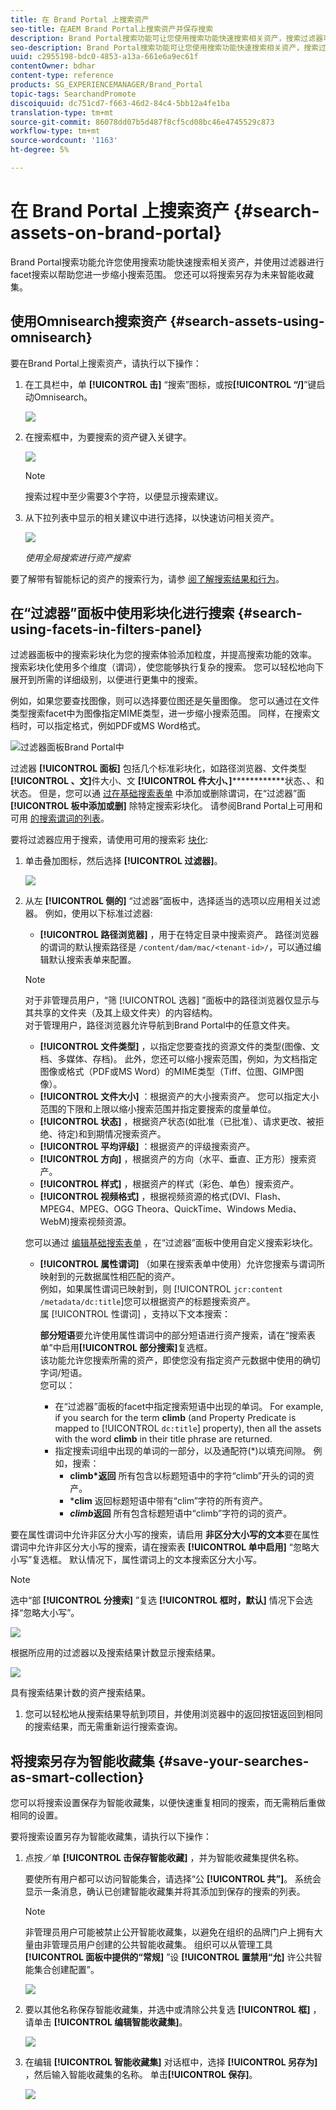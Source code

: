 ```yaml
---
title: 在 Brand Portal 上搜索资产
seo-title: 在AEM Brand Portal上搜索资产并保存搜索
description: Brand Portal搜索功能可让您使用搜索功能快速搜索相关资产，搜索过滤器可帮助您进一步缩小搜索范围。 将搜索保存为智能收藏集以供将来使用。
seo-description: Brand Portal搜索功能可让您使用搜索功能快速搜索相关资产，搜索过滤器可帮助您进一步缩小搜索范围。 将搜索保存为智能收藏集以供将来使用。
uuid: c2955198-bdc0-4853-a13a-661e6a9ec61f
contentOwner: bdhar
content-type: reference
products: SG_EXPERIENCEMANAGER/Brand_Portal
topic-tags: SearchandPromote
discoiquuid: dc751cd7-f663-46d2-84c4-5bb12a4fe1ba
translation-type: tm+mt
source-git-commit: 86078dd07b5d487f8cf5cd08bc46e4745529c873
workflow-type: tm+mt
source-wordcount: '1163'
ht-degree: 5%

---
```



# 在 Brand Portal 上搜索资产 {#search-assets-on-brand-portal}

Brand Portal搜索功能允许您使用搜索功能快速搜索相关资产，并使用过滤器进行facet搜索以帮助您进一步缩小搜索范围。 您还可以将搜索另存为未来智能收藏集。

## 使用Omnisearch搜索资产 {#search-assets-using-omnisearch}

要在Brand Portal上搜索资产，请执行以下操作：

1. 在工具栏中，单 **[!UICONTROL 击]** “搜索”图标，或按&#x200B;**[!UICONTROL “/]**”键启动Omnisearch。

   ![](assets/omnisearchicon-1.png)

1. 在搜索框中，为要搜索的资产键入关键字。

   ![](assets/omnisearch.png)

   >[!NOTE]
   >
   >搜索过程中至少需要3个字符，以便显示搜索建议。

1. 从下拉列表中显示的相关建议中进行选择，以快速访问相关资产。

   ![](assets/assets-search-result.png)

   *使用全局搜索进行资产搜索*

要了解带有智能标记的资产的搜索行为，请参 [阅了解搜索结果和行为](https://helpx.adobe.com/experience-manager/6-5/assets/using/search-assets.html)。

## 在“过滤器”面板中使用彩块化进行搜索 {#search-using-facets-in-filters-panel}

过滤器面板中的搜索彩块化为您的搜索体验添加粒度，并提高搜索功能的效率。 搜索彩块化使用多个维度（谓词），使您能够执行复杂的搜索。 您可以轻松地向下展开到所需的详细级别，以便进行更集中的搜索。

例如，如果您要查找图像，则可以选择要位图还是矢量图像。 您可以通过在文件类型搜索facet中为图像指定MIME类型，进一步缩小搜索范围。 同样，在搜索文档时，可以指定格式，例如PDF或MS Word格式。<br />

![过滤器面板Brand Portal中](assets/file-type-search.png "的“过滤器”面板")

过滤器 **[!UICONTROL 面板]** 包括几个标准彩块化，如路径浏览器、文件类型 **[!UICONTROL 、文]**&#x200B;件大小、文 **[!UICONTROL 件大小、]**************&#x200B;状态、、和状态。 但是，您可以通 [过在基础搜索表单](../using/brand-portal-search-facets.md) 中添加或删除谓词，在“过滤器”面 **[!UICONTROL 板中添加或删]** 除特定搜索彩块化。 请参阅Brand Portal上可用和可用 [的搜索谓词的列表](../using/brand-portal-search-facets.md#list-of-search-predicates)。

要将过滤器应用于搜索，请使用可用的搜索彩 [块化](../using/brand-portal-search-facets.md):

1. 单击叠加图标，然后选择 **[!UICONTROL 过滤器]**。

   ![](assets/selectorrail.png)

1. 从左 **[!UICONTROL 侧的]** “过滤器”面板中，选择适当的选项以应用相关过滤器。
例如，使用以下标准过滤器:

   * **[!UICONTROL 路径浏览器]** ，用于在特定目录中搜索资产。 路径浏览器的谓词的默认搜索路径是 `/content/dam/mac/<tenant-id>/`，可以通过编辑默认搜索表单来配置。
   >[!NOTE]
   >
   >对于非管理员用户，“筛 [!UICONTROL 选器] ”面板中的路径浏览器仅显示与其共享的文件夹（及其上级文件夹）的内容结构。\
   >对于管理用户，路径浏览器允许导航到Brand Portal中的任意文件夹。

   * **[!UICONTROL 文件类型]** ，以指定您要查找的资源文件的类型(图像、文档、多媒体、存档)。 此外，您还可以缩小搜索范围，例如，为文档指定图像或格式（PDF或MS Word）的MIME类型（Tiff、位图、GIMP图像）。
   * **[!UICONTROL 文件大小]** ：根据资产的大小搜索资产。 您可以指定大小范围的下限和上限以缩小搜索范围并指定要搜索的度量单位。
   * **[!UICONTROL 状态]** ，根据资产状态(如批准（已批准）、请求更改、被拒绝、待定)和到期情况搜索资产。
   * **[!UICONTROL 平均评级]** ：根据资产的评级搜索资产。
   * **[!UICONTROL 方向]** ，根据资产的方向（水平、垂直、正方形）搜索资产。
   * **[!UICONTROL 样式]** ，根据资产的样式（彩色、单色）搜索资产。
   * **[!UICONTROL 视频格式]** ，根据视频资源的格式(DVI、Flash、MPEG4、MPEG、OGG Theora、QuickTime、Windows Media、WebM)搜索视频资源。

   您可以通过 [编辑基础搜索表单](../using/brand-portal-search-facets.md) ，在“过滤器”面板中使用自定义搜索彩块化。

   * **[!UICONTROL 属性谓词]** （如果在搜索表单中使用）允许您搜索与谓词所映射到的元数据属性相匹配的资产。\
      例如，如果属性谓词已映射到，则 [!UICONTROL `jcr:content /metadata/dc:title`]您可以根据资产的标题搜索资产。\
      属 [!UICONTROL 性谓词] ，支持以下文本搜索：

      **部分短语**&#x200B;要允许使用属性谓词中的部分短语进行资产搜索，请在“搜索表单”中启用&#x200B;**[!UICONTROL 部分搜索]**&#x200B;复选框。\
      该功能允许您搜索所需的资产，即使您没有指定资产元数据中使用的确切字词/短语。\
      您可以：
      * 在“过滤器”面板的facet中指定搜索短语中出现的单词。 For example, if you search for the term **climb** (and Property Predicate is mapped to [!UICONTROL `dc:title`] property), then all the assets with the word **climb** in their title phrase are returned.
      * 指定搜索词组中出现的单词的一部分，以及通配符(*)以填充间隙。
例如，搜索：
         * **climb*返回** 所有包含以标题短语中的字符“climb”开头的词的资产。
         * ***clim** 返回标题短语中带有“clim”字符的所有资产。
         * ***climb*返回** 所有包含标题短语中“climb”字符的词的资产。

要在属性谓词中允许非区分大小写的搜索，请启用       **非区分大小写的文本**&#x200B;要在属性谓词中允许非区分大小写的搜索，请在搜索表 **[!UICONTROL 单中启用]** “忽略大小写”复选框。 默认情况下，属性谓词上的文本搜索区分大小写。
   >[!NOTE]
   >
   >选中“部 **[!UICONTROL 分搜索]** ”复选 **[!UICONTROL 框时，默认]** 情况下会选择“忽略大小写”。

   ![](assets/wildcard-prop-1.png)

   根据所应用的过滤器以及搜索结果计数显示搜索结果。

   ![](assets/omnisearch-with-filters.png)

   具有搜索结果计数的资产搜索结果。

1. 您可以轻松地从搜索结果导航到项目，并使用浏览器中的返回按钮返回到相同的搜索结果，而无需重新运行搜索查询。

## 将搜索另存为智能收藏集 {#save-your-searches-as-smart-collection}

您可以将搜索设置保存为智能收藏集，以便快速重复相同的搜索，而无需稍后重做相同的设置。

要将搜索设置另存为智能收藏集，请执行以下操作：

1. 点按／单 **[!UICONTROL 击保存智能收藏]** ，并为智能收藏集提供名称。

   要使所有用户都可以访问智能集合，请选择“公 **[!UICONTROL 共”]**。 系统会显示一条消息，确认已创建智能收藏集并将其添加到保存的搜索的列表。

   >[!NOTE]
   >
   >非管理员用户可能被禁止公开智能收藏集，以避免在组织的品牌门户上拥有大量由非管理员用户创建的公共智能收藏集。 组织可以从管理工具 **[!UICONTROL 面板中提供的“常规]** ”设 **[!UICONTROL 置禁用“允]** 许公共智能集合创建配置”。

   ![](assets/save_smartcollectionui.png)

1. 要以其他名称保存智能收藏集，并选中或清除公共复选 **[!UICONTROL 框]** ，请单击 **[!UICONTROL 编辑智能收藏集]**。

   ![](assets/edit_smartcollection.png)

1. 在编辑 **[!UICONTROL 智能收藏集]** 对话框中，选择 **[!UICONTROL 另存为]** ，然后输入智能收藏集的名称。 单击&#x200B;**[!UICONTROL 保存]**。

   ![](assets/saveas_smartsearch.png)

